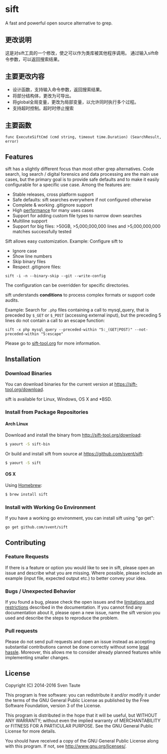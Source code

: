 # sift

A fast and powerful open source alternative to grep.

## 更改说明

这是对sift工具的一个修改，使之可以作为类库被其他程序调用。
通过输入sift命令参数，可以返回搜索结果。

## 主要更改内容

+ 设计函数，支持输入命令参数，返回搜索结果。
+ 将部分结构体，更改为可导出。
+ 将global全局变量，更改为局部变量，以允许同时执行多个过程。
+ 支持超时控制。超时时停止搜索

## 主要函数

```
func ExecuteSiftCmd (cmd string, timeout time.Duration) (SearchResult, error)
```

## Features

sift has a slightly different focus than most other grep alternatives. Code search, log search / digital forensics and data processing are the main use cases, but the primary goal is to provide safe defaults and to make it easily configurable for a specific use case. Among the features are:

* Stable releases, cross platform support
* Safe defaults: sift searches everywhere if not configured otherwise
* Complete & working .gitignore support
* High [performance](https://sift-tool.org/performance) for many uses cases
* Support for adding custom file types to narrow down searches
* Multiline support
* Support for big files: >50GB, >5,000,000,000 lines and >5,000,000,000 matches successfully tested

Sift allows easy customization.
Example: Configure sift to
* Ignore case
* Show line numbers
* Skip binary files
* Respect .gitignore files:

```sift -i -n --binary-skip --git --write-config```

The configuration can be overridden for specific directories.

sift understands **conditions** to process complex formats or support code audits.

Example: Search for ```.php``` files containing a call to mysql_query, that is preceded by ```$_GET``` or ```$_POST``` (accessing external input), but the preceding 5 lines do not contain a call to an escape function:

```sift -x php mysql_query --preceded-within "5:_(GET|POST)" --not-preceded-within "5:escape"```


Please go to [sift-tool.org](https://sift-tool.org) for more information.


## Installation

### Download Binaries
You can download binaries for the current version at https://sift-tool.org/download.

sift is available for Linux, Windows, OS X and *BSD.


### Install from Package Repositories

#### Arch Linux
Download and install the binary from http://sift-tool.org/download:

```sh
$ yaourt -S sift-bin
```

Or build and install sift from source at https://github.com/svent/sift:

```sh
$ yaourt -S sift
```

#### OS X

Using [Homebrew](http://brew.sh/):

```sh
$ brew install sift
```

### Install with Working Go Environment

If you have a working go environment, you can install sift using "go get":

```go get github.com/svent/sift```


## Contributing

### Feature Requests
If there is a feature or option you would like to see in sift,
please open an issue and describe what you are missing.
Where possible, please include an example (input file,
expected output etc.) to better convey your idea.

### Bugs / Unexpected Behavior
If you found a bug, please check the open issues and the
[limitations and restrictions](https://sift-tool.org/docs)
described in the documentation.
If you cannot find any documentation about it, please open a new issue,
name the sift version you used and describe the steps to reproduce the problem.

### Pull requests
Please do not send pull requests and open an issue instead as
accepting substantial contributions cannot be done correctly without some
[legal](http://producingoss.com/en/copyright-assignment.html)
[hassle](https://en.wikipedia.org/wiki/Contributor_License_Agreement).
Moreover, this allows me to consider already planned features while implementing
smaller changes.


## License

Copyright (C) 2014-2016 Sven Taute

This program is free software: you can redistribute it and/or modify
it under the terms of the GNU General Public License as published by
the Free Software Foundation, version 3 of the License.

This program is distributed in the hope that it will be useful,
but WITHOUT ANY WARRANTY; without even the implied warranty of
MERCHANTABILITY or FITNESS FOR A PARTICULAR PURPOSE.  See the
GNU General Public License for more details.

You should have received a copy of the GNU General Public License
along with this program.  If not, see <http://www.gnu.org/licenses/>.

